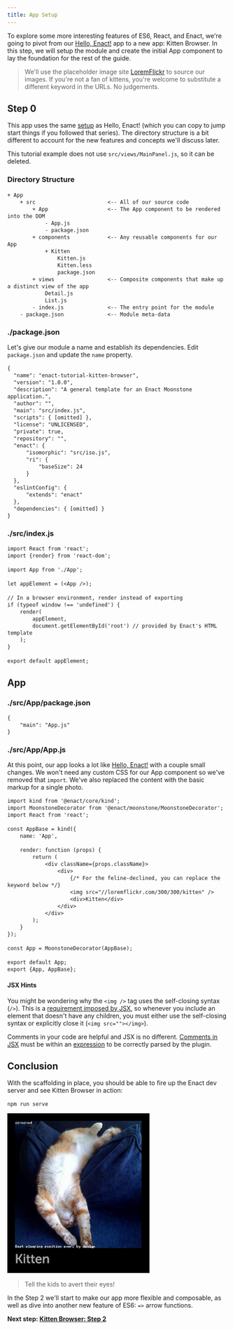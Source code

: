```yaml
---
title: App Setup
---
```

<!--
* Concept: App Scaffolding
* Concept: JSX - syntax and comments
-->

To explore some more interesting features of ES6, React, and Enact, we're going to pivot from our
[Hello, Enact!](../../tutorial-hello-enact/) app to a new app: Kitten Browser. In this step, we will setup the
module and create the initial App component to lay the foundation for the rest of
the guide.

> We'll use the placeholder image site [LoremFlickr](http://loremflickr.com/) to source our images.
> If you're not a fan of kittens, you're welcome to substitute a different keyword in the URLs.  No judgements.

## Step 0

This app uses the same [setup](../../setup/) as Hello, Enact! (which you can copy to jump start things if you
followed that series). The directory structure is a bit different to account for the new features and concepts
we'll discuss later.

This tutorial example does not use `src/views/MainPanel.js`, so it can be deleted.

### Directory Structure

	+ App
		+ src						<-- All of our source code
			+ App					<-- The App component to be rendered into the DOM
				- App.js
				- package.json
			+ components			<-- Any reusable components for our App
				+ Kitten
					Kitten.js
					Kitten.less
					package.json
			+ views					<-- Composite components that make up a distinct view of the app
				Detail.js
				List.js
			- index.js				<-- The entry point for the module
		- package.json				<-- Module meta-data

### ./package.json

Let's give our module a name and establish its dependencies.  Edit `package.json` and update the `name` property.

	{
	  "name": "enact-tutorial-kitten-browser",
	  "version": "1.0.0",
      "description": "A general template for an Enact Moonstone application.",
      "author": "",
      "main": "src/index.js",
      "scripts": { [omitted] },
      "license": "UNLICENSED",
      "private": true,	
      "repository": "",
      "enact": {
          "isomorphic": "src/iso.js",
          "ri": {
              "baseSize": 24
          }
      },
      "eslintConfig": {
          "extends": "enact"
      },
      "dependencies": { [omitted] }
	}

### ./src/index.js

	import React from 'react';
	import {render} from 'react-dom';
	
	import App from './App';
	
	let appElement = (<App />);
	
	// In a browser environment, render instead of exporting
	if (typeof window !== 'undefined') {
		render(
			appElement,
			document.getElementById('root') // provided by Enact's HTML template
		);
	}
	
	export default appElement;

## App

### ./src/App/package.json

	{
		"main": "App.js"
	}

### ./src/App/App.js

At this point, our app looks a lot like [Hello, Enact!](../../tutorial-hello-enact/kind#srcappappjs)
with a couple small changes. We won't need any custom CSS for our App component so we've removed that
`import`. We've also replaced the content with the basic markup for a single photo.

	import kind from '@enact/core/kind';
	import MoonstoneDecorator from '@enact/moonstone/MoonstoneDecorator';
	import React from 'react';
	
	const AppBase = kind({
		name: 'App',
	
		render: function (props) {
			return (
				<div className={props.className}>
					<div>
						{/* For the feline-declined, you can replace the keyword below */}
						<img src="//loremflickr.com/300/300/kitten" />
						<div>Kitten</div>
					</div>
				</div>
			);
		}
	});
	
	const App = MoonstoneDecorator(AppBase);
	
	export default App;
	export {App, AppBase};


#### JSX Hints

You might be wondering why the `<img />` tag uses the self-closing syntax (`/>`). This is a
[requirement imposed by JSX](https://facebook.github.io/react/tips/self-closing-tag.html), so
whenever you include an element that doesn't have any children, you must either use the self-closing
syntax or explicitly close it (`<img src=""></img>`).

Comments in your code are helpful and JSX is no different. [Comments in JSX](https://facebook.github.io/react/docs/jsx-in-depth.html#comments)
must be within an [expression](https://facebook.github.io/react/docs/jsx-in-depth.html#javascript-expressions) to be correctly
parsed by the plugin.

## Conclusion

With the scaffolding in place, you should be able to fire up the Enact dev server and see
Kitten Browser in action:

	npm run serve

![Kitten Browser Step 1](KittenBrowser-Step1.png)
> Tell the kids to avert their eyes!

In the Step 2 we'll start to make our app more flexible and composable,
as well as dive into another new feature of ES6: `=>` arrow functions.

**Next step: [Kitten Browser: Step 2](../reusable-components/)**
